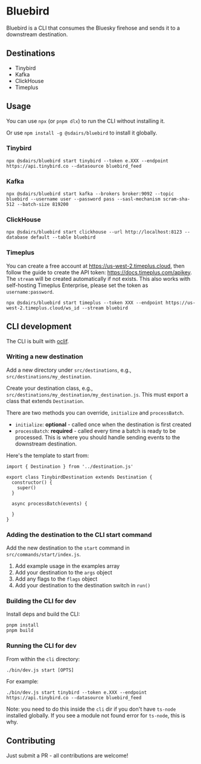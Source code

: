 # Bluebird

Bluebird is a CLI that consumes the Bluesky firehose and sends it to a downstream destination.

## Destinations

- Tinybird
- Kafka
- ClickHouse
- Timeplus

## Usage

You can use `npx` (or `pnpm dlx`) to run the CLI without installing it.

Or use `npm install -g @sdairs/bluebird` to install it globally.

### Tinybird

```
npx @sdairs/bluebird start tinybird --token e.XXX --endpoint https://api.tinybird.co --datasource bluebird_feed
```

### Kafka

```
npx @sdairs/bluebird start kafka --brokers broker:9092 --topic bluebird --username user --password pass --sasl-mechanism scram-sha-512 --batch-size 819200
```

### ClickHouse

```
npx @sdairs/bluebird start clickhouse --url http://localhost:8123 --database default --table bluebird
```

### Timeplus

You can create a free account at https://us-west-2.timeplus.cloud, then follow the guide to create the API token: https://docs.timeplus.com/apikey. The `stream` will be created automatically if not exists. This also works with self-hosting Timeplus Enterprise, please set the token as `username:password`.

```
npx @sdairs/bluebird start timeplus --token XXX --endpoint https://us-west-2.timeplus.cloud/ws_id --stream bluebird
```

## CLI development

The CLI is built with [oclif](https://oclif.io).

### Writing a new destination

Add a new directory under `src/destinations`, e.g., `src/destinations/my_destination`.

Create your destination class, e.g., `src/destinations/my_destination/my_destination.js`. This must export a class that extends `Destination`.

There are two methods you can override, `initialize` and `processBatch`.

- `initialize`: **optional** - called once when the destination is first created
- `processBatch`: **required** - called every time a batch is ready to be processed. This is where you should handle sending events to the downstream destination.


Here's the template to start from:

```
import { Destination } from '../destination.js'

export class TinybirdDestination extends Destination {
  constructor() {
    super()
  }

  async processBatch(events) {

  }
}
```

### Adding the destination to the CLI start command

Add the new destination to the `start` command in `src/commands/start/index.js`.

1. Add example usage in the examples array
2. Add your destination to the `args` object
3. Add any flags to the `flags` object
4. Add your destination to the destination switch in `run()`

### Building the CLI for dev

Install deps and build the CLI:

```
pnpm install
pnpm build
```

### Running the CLI for dev

From within the `cli` directory:

```
./bin/dev.js start [OPTS]
```

For example:

```
./bin/dev.js start tinybird --token e.XXX --endpoint https://api.tinybird.co --datasource bluebird_feed
```

Note: you need to do this inside the `cli` dir if you don't have `ts-node` installed globally. If you see a module not found error for `ts-node`, this is why.

## Contributing

Just submit a PR - all contributions are welcome!
